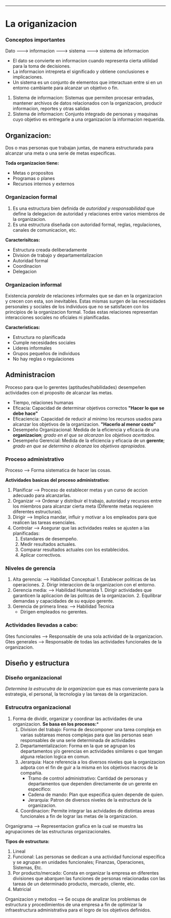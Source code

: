 -- -
# La origanizacion
### Conceptos importantes
Dato ---> informacion ---> sistema ---> sistema de informacion

- El dato se convierte en informacion cuando representa cierta utilidad para la toma de decisiones. 
-  La informacion intrepreta el significado y obtiene conclusiones e implicaciones.
- Un sistema es un conjunto de elementos que interactuan entre si en un entorno cambiante para alcanzar un objetivo o fin.

1. Sistema de informacion: Sistemas que permiten procesar entradas, mantener archivos de datos relacionados con la organizacion, producir informacion, reportes y otras salidas
2. Sistema de informacion: Conjunto integrado de personas y maquinas cuyo objetivo es entregarle a una organizacion la informacion requerida.
## Organizacion:
Dos o mas personas que trabajan juntas, de manera estructurada para alcanzar una meta o una serie de metas especificas.

**Toda organizacion tiene:**
- Metas o propositos
- Programas o planes
- Recursos internos y externos

### Organizacion formal
 1. Es una estructura bien definida de *autoridad y responsabilidad* que define la delegacion de autoridad y relaciones entre varios miembros de la organizacion.
 2. Es una estructura diseñada con autoridad formal, reglas, regulaciones, canales de comunicacion, etc.

**Caracterisitcas:**
- Estructura creada deliberadamente
- Division de trabajo y departamentalizacion
- Autoridad formal
- Coordinacion
- Delegacion

### Organizacion informal
Existencia *paralela* de relaciones informales que se dan en la organizacion y crecen con esta, son inevitables. Estas mismas surgen de las necesidades personales y sociales de los individuos que no se satisfacen con los principios de la organizacion formal. Todas estas relaciones representan interacciones sociales no oficiales ni planificadas.

**Caracteristicas:**
- Estructura no planificada
- Cumple necesidades sociales
- Lideres informales
- Grupos pequeños de individuos
- No hay reglas o regulaciones

## Administracion
Proceso para que lo gerentes (aptitudes/habilidades) desempeñen actividades con el proposito de alcanzar las metas.
- Tiempo, relaciones humanas
- Eficacia: Capacidad de determinar objetivos correctos **"Hacer lo que se debe hace"**
- Eficaciencia: Capacidad de reducir al minimo los recursos usados para alcanzar los objetivos de la organizacion. **"Hacerlo al menor costo"**
- Desempeño Organizacional: Medida de la eficiencia y eficacia de una **organizacion**; *grado en el que se alcanzan los objetivos acertados.*
- Desempeño Gerencial: Medida de la eficiencia y eficacia de un **gerente**; *grado en que se determina o alcanza los objetivos apropiados.*
### Proceso administrativo
Proceso --> Forma sistematica de hacer las cosas.

**Actividades basicas del proceso administrativo:**
1. Planificar --> Proceso de establecer metas y un curso de accion adecuado para alcanzarlas.
2. Organizar --> Ordenar y distribuir el trabajo, autoridad y recursos entre los miembros para alcanzar cierta meta (Diferente metas requieren diferentes estructuras).
3. Dirigir --> Implica mandar, influir y motivar a los empleados para que realicen las tareas esenciales.
4. Controlar --> Asegurar que las actividades reales se ajusten a las planificadas:
	1. Estandares de desempeño.
	2. Medir resultados actuales.
	3. Comparar resultados actuales con los establecidos.
	4. Aplicar correctivos.

### Niveles de gerencia
1. Alta gerencia: --> Habilidad Conceptual
		1. Establecer politicas de las operaciones.
		2. Dirigr interaccion de la organizacion con el entorno.
2. Gerencia media: --> Habilidad Humanista
		1. Dirigir actividades que garanticen la aplicacion de las politcas de la organizacion.
		2. Equilibrar demandas y capacidades de su equipo gerente.
3. Gerencia de primera linea: --> Habilidad Tecnica
	- Dirigen empleados no gerentes.

### Actividades llevadas a cabo:
Gtes funcionales --> Responsable de una sola actividad de la organizacion.
Gtes generales --> Responsable de todas las actividades funcionales de la organizacion.

## Diseño y estructura
### Diseño organizacional
*Determina la estrucutra de la organizacion* que es mas conveniente para la estrategia, el personal, la tecnologia y las tareas de la organizacion.
### Estrucutra organizacional
1. Forma de dividir, organizar y coordinar las actividades de una organizacion.
**Se basa en los procesos:***
	1. Division del trabajo: Forma de descomponer una tarea compleja en varias subtareas menos complejas para que las personas sean responsables de una serie determinada de actividades
	2. Departamentalizacion:  Forma en la que se agrupan los departamentos y/o gerencias en actividades similares o que tengan alguna relacion logica en comun. 
	3. Jerarquia: Hace referencia a los diversos niveles que la organizacion adpota con el fin de guir a la misma en los objetivos macros de la compañia.
		- Tramo de control administrativo: Cantidad de personas y departamentos que dependen directamente de un gerente en especifico:
		- Cadena de mando: Plan que especifica quien depende de quien.
		- Jerarquia: Patron de diversos niveles de la estructura de la organizacion.
	4. Coordinacion: Permite integrar las actvidades de distintas areas funcionales a fin de lograr las metas de la organizacion.

Organigrama --> Representacion grafica en la cual se muestra las agrupaciones de las estructuras organizacionales.

**Tipos de estructura:**
1. Lineal
2. Funcional: Las personas se dedican a una actividad funcional especifica y se agrupan en unidades funcionales; Finanzas, Operaciones, Sistemas, Etc.
3. Por producto/mercado: Consta en organizar la empresa en diferentes divisiones que abarquen las funciones de personas relacionadas con las tareas de un determinado producto, mercado, cliente, etc.
4. Matricial


Organizacion y metodos --> Se ocupa de analizar los problemas de estructura y procedimientos de una empresa a fin de optimizar la infraestructura administrativa para el logro de los objetivos definidos.










